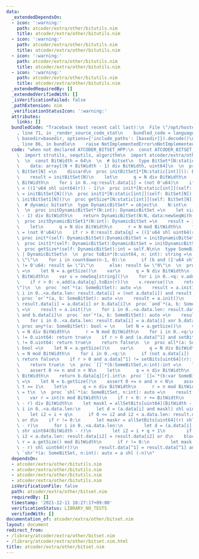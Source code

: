 ```yaml
---
data:
  _extendedDependsOn:
  - icon: ':warning:'
    path: atcoder/extra/other/bitutils.nim
    title: atcoder/extra/other/bitutils.nim
  - icon: ':warning:'
    path: atcoder/extra/other/bitutils.nim
    title: atcoder/extra/other/bitutils.nim
  - icon: ':warning:'
    path: atcoder/extra/other/bitutils.nim
    title: atcoder/extra/other/bitutils.nim
  - icon: ':warning:'
    path: atcoder/extra/other/bitutils.nim
    title: atcoder/extra/other/bitutils.nim
  _extendedRequiredBy: []
  _extendedVerifiedWith: []
  _isVerificationFailed: false
  _pathExtension: nim
  _verificationStatusIcon: ':warning:'
  attributes:
    links: []
  bundledCode: "Traceback (most recent call last):\n  File \"/opt/hostedtoolcache/Python/3.10.0/x64/lib/python3.10/site-packages/onlinejudge_verify/documentation/build.py\"\
    , line 71, in _render_source_code_stat\n    bundled_code = language.bundle(stat.path,\
    \ basedir=basedir, options={'include_paths': [basedir]}).decode()\n  File \"/opt/hostedtoolcache/Python/3.10.0/x64/lib/python3.10/site-packages/onlinejudge_verify/languages/nim.py\"\
    , line 86, in bundle\n    raise NotImplementedError\nNotImplementedError\n"
  code: "when not declared ATCODER_BITSET_HPP:\n  const ATCODER_BITSET_HPP* = 1\n\
    \  import strutils, sequtils, algorithm\n  import atcoder/extra/other/bitutils\n\
    \  \n  const BitWidth = 64\n  \n  # bitset\n  type BitSet*[N:static[int]] = object\n\
    \    data: array[(N + BitWidth - 1) div BitWidth, uint64]\n  \n  proc initBitSet*[N:static[int]]():\
    \ BitSet[N] =\n    discard\n  proc initBitSet1*[N:static[int]](): BitSet[N] =\n\
    \    result = initBitSet(N)\n    let\n      q = N div BitWidth\n      r = N mod\
    \ BitWidth\n    for i in 0..<q:result.data[i] = (not 0'u64)\n    if r > 0:result.data[q]\
    \ = ((1'u64 shl uint64(r)) - 1)\n  proc init*[N:static[int]](self: BitSet[N]):BitSet[N]\
    \ = initBitSet[N]()\n  proc init1*[N:static[int]](self: BitSet[N]):BitSet[N] =\
    \ initBitSet1[N]()\n  proc getSize*[N:static[int]](self: BitSet[N]):int = N\n\n\
    \  # dynamic bitset\n  type DynamicBitSet* = object\n    N:int\n    data: seq[uint64]\n\
    \  \n  proc initDynamicBitSet*(N:int): DynamicBitSet =\n    let size = (N + BitWidth\
    \ - 1) div BitWidth\n    return DynamicBitSet(N:N, data:newSeqWith(size, 0'u64))\n\
    \  proc initDynamicBitSet1*(N:int): DynamicBitSet =\n    result = initDynamicBitSet(N)\n\
    \    let\n      q = N div BitWidth\n      r = N mod BitWidth\n    for i in 0..<q:result.data[i]\
    \ = (not 0'u64)\n    if r > 0:result.data[q] = ((1'u64 shl uint64(r)) - 1)\n \
    \ proc init*(self: DynamicBitSet):DynamicBitSet = initDynamicBitSet(self.N)\n\
    \  proc init1*(self: DynamicBitSet):DynamicBitSet = initDynamicBitSet1(self.N)\n\
    \  proc getSize*(self: DynamicBitSet):int = self.N\n\n  type SomeBitSet* = BitSet\
    \ | DynamicBitSet\n  \n  proc toBin*(b:uint64, n: int): string =\n    result =\
    \ \"\"\n    for i in countdown(n-1, 0):\n      if (b and (1'u64 shl uint64(i)))\
    \ != 0'u64: result &= \"1\"\n      else: result &= \"0\"\n  \n  proc `$`*(a: SomeBitSet):string\
    \ =\n    let N = a.getSize()\n    var\n      q = N div BitWidth\n      r = N mod\
    \ BitWidth\n    var v = newSeq[string]()\n    for i in 0..<q: v.add(a.data[i].toBin(BitWidth))\n\
    \    if r > 0: v.add(a.data[q].toBin(r))\n    v.reverse()\n    return v.join(\"\
    \")\n  \n  proc `not`*(a: SomeBitSet): auto =\n    result = a.init1()\n    for\
    \ i in 0..<a.data.len: result.data[i] = (not a.data[i]) and result.data[i]\n \
    \ proc `or`*(a, b: SomeBitSet): auto =\n    result = a.init()\n    for i in 0..<a.data.len:\
    \ result.data[i] = a.data[i] or b.data[i]\n  proc `and`*(a, b: SomeBitSet): auto\
    \ =\n    result = a.init()\n    for i in 0..<a.data.len: result.data[i] = a.data[i]\
    \ and b.data[i]\n  proc `xor`*(a, b: SomeBitSet): auto =\n    result = a.init()\n\
    \    for i in 0..<a.data.len: result.data[i] = a.data[i] xor b.data[i]\n  \n \
    \ proc any*(a: SomeBitSet): bool = \n    let N = a.getSize()\n    var\n      q\
    \ = N div BitWidth\n      r = N mod BitWidth\n    for i in 0..<q:\n      if a.data[i]\
    \ != 0.uint64: return true\n    if r > 0 and (a.data[^1] and setBits[uint64](r))\
    \ != 0.uint64: return true\n    return false\n  \n  proc all*(a: SomeBitSet):\
    \ bool =\n    let N = a.getSize()\n    var\n      q = N div BitWidth\n      r\
    \ = N mod BitWidth\n    for i in 0..<q:\n      if (not a.data[i]) != 0.uint64:\
    \ return false\n    if r > 0 and a.data[^1] != setBits[uint64](r): return false\n\
    \    return true\n  \n  proc `[]`*(b:SomeBitSet,n:int):int =\n    let N = b.getSize()\n\
    \    assert 0 <= n and n < N\n    let\n      q = n div BitWidth\n      r = n mod\
    \ BitWidth\n    return b.data[q][r].int\n  proc `[]=`*(b:var SomeBitSet,n:int,t:int)\
    \ =\n    let N = b.getSize()\n    assert 0 <= n and n < N\n    assert t == 0 or\
    \ t == 1\n    let\n      q = n div BitWidth\n      r = n mod BitWidth\n    b.data[q][r]\
    \ = t\n  \n  proc `shl`*(a: SomeBitSet, n:int): auto =\n    result = a.init()\n\
    \    var r = int(n mod BitWidth)\n    if r < 0: r += BitWidth\n    let q = (n\
    \ - r) div BitWidth\n    let maskl = allSetBits[uint64](BitWidth - r)\n    for\
    \ i in 0..<a.data.len:\n      let d = (a.data[i] and maskl) shl uint64(r)\n  \
    \    let i2 = i + q\n      if 0 <= i2 and i2 < a.data.len: result.data[i2] = result.data[i2]\
    \ or d\n    if r != 0:\n      let maskr = allSetBits[uint64](r) shl uint64(BitWidth\
    \ - r)\n      for i in 0..<a.data.len:\n        let d = (a.data[i] and maskr)\
    \ shr uint64(BitWidth - r)\n        let i2 = i + q + 1\n        if 0 <= i2 and\
    \ i2 < a.data.len: result.data[i2] = result.data[i2] or d\n    block:\n      let\
    \ r = a.getSize() mod BitWidth\n      if r != 0:\n        let mask = not (allSetBits[uint64](BitWidth\
    \ - r) shl uint64(r))\n        result.data[^1] = result.data[^1] and mask\n  proc\
    \ `shr`*(a: SomeBitSet, n:int): auto = a shl (-n)\n"
  dependsOn:
  - atcoder/extra/other/bitutils.nim
  - atcoder/extra/other/bitutils.nim
  - atcoder/extra/other/bitutils.nim
  - atcoder/extra/other/bitutils.nim
  isVerificationFile: false
  path: atcoder/extra/other/bitset.nim
  requiredBy: []
  timestamp: '2021-12-11 18:27:17+09:00'
  verificationStatus: LIBRARY_NO_TESTS
  verifiedWith: []
documentation_of: atcoder/extra/other/bitset.nim
layout: document
redirect_from:
- /library/atcoder/extra/other/bitset.nim
- /library/atcoder/extra/other/bitset.nim.html
title: atcoder/extra/other/bitset.nim
---
```

